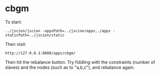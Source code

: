 cbgm
====

To start:

    ../jscion/jscion -appsPath=../jscion/apps,./apps -staticPath=../jscion/static

Then visit:

    http://127.0.0.1:8080/apps/cbgm/

Then hit the rebalance button.  Try fiddling with the constraints
(number of slaves) and the nodes (such as to "a,b,c"), and rebalance
again.